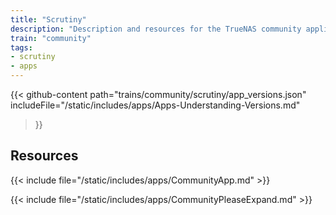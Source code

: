 ```yaml
---
title: "Scrutiny"
description: "Description and resources for the TrueNAS community application called Scrutiny."
train: "community"
tags:
- scrutiny
- apps
---
```


{{< github-content 
    path="trains/community/scrutiny/app_versions.json"
	includeFile="/static/includes/apps/Apps-Understanding-Versions.md"
>}}

## Resources

{{< include file="/static/includes/apps/CommunityApp.md" >}}

{{< include file="/static/includes/apps/CommunityPleaseExpand.md" >}}

<!--
<div class="docs-sections">

{{< doc-card title="<appname> Deployments" link="/resources/"
descr="How to deploy and configure the <appname> app." >}}

</div>
-->
